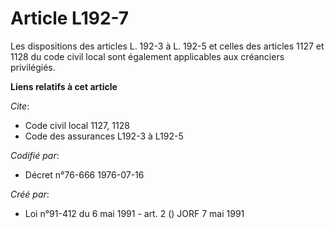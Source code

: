# Article L192-7

Les dispositions des articles L. 192-3 à L. 192-5 et celles des articles 1127 et 1128 du code civil local sont également
applicables aux créanciers privilégiés.

**Liens relatifs à cet article**

_Cite_:

  - Code civil local 1127, 1128
  - Code des assurances L192-3 à L192-5

_Codifié par_:

  - Décret n°76-666 1976-07-16

_Créé par_:

  - Loi n°91-412 du 6 mai 1991 - art. 2 () JORF 7 mai 1991
